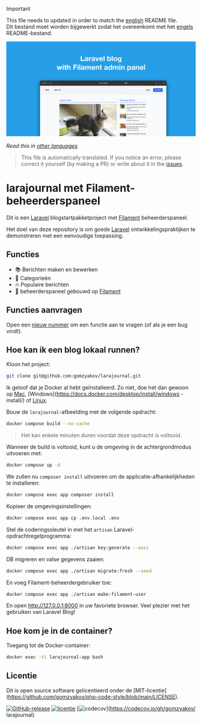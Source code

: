 >[!IMPORTANT]
>This file needs to updated in order to match the [english](/README.md) README file.  
>Dit bestand moet worden bijgewerkt zodat het overeenkomt met het [engels](/README.md) README-bestand.

![larajournal met Filament-beheerderspaneel](../docs/social-preview-en.png)

_Read this in [other languages](./Translations.md)_

>This file is automatically translated. If you notice an error, please correct it yourself (by making a PR) or write about it in the [issues](https://github.com/gomzyakov/larajournal/issues).

# larajournal met Filament-beheerderspaneel

Dit is een [Laravel](https://laravel.com) blogstartpakketproject met [Filament](https://filamentphp.com) beheerderspaneel.

Het doel van deze repository is om goede [Laravel](https://laravel.com) ontwikkelingspraktijken te demonstreren met een eenvoudige toepassing.

## Functies

- 📚 Berichten maken en bewerken
- 🥑 Categorieën
- 🔥 Populaire berichten
- 🎉 beheerderspaneel gebouwd op [Filament](https://filamentphp.com)

## Functies aanvragen

Open een [nieuw nummer](https://github.com/gomzyakov/larajournal/issues/new) om een functie aan te vragen (of als je een bug vindt).

## Hoe kan ik een blog lokaal runnen?

Kloon het project:

```bash
git clone git@github.com:gomzyakov/larajournal.git
```

Ik geloof dat je Docker al hebt geïnstalleerd. Zo niet, doe het dan gewoon op [Mac](https://docs.docker.com/desktop/install/mac-install/), [Windows](https://docs.docker.com/desktop/install/windows -install/) of [Linux](https://docs.docker.com/desktop/install/linux-install/).

Bouw de `larajournal`-afbeelding met de volgende opdracht:

``` bash
docker compose build --no-cache
```

>Het kan enkele minuten duren voordat deze opdracht is voltooid.

Wanneer de build is voltooid, kunt u de omgeving in de achtergrondmodus uitvoeren met:

``` bash
docker compose up -d
```

We zullen nu `composer install` uitvoeren om de applicatie-afhankelijkheden te installeren:

``` bash
docker compose exec app composer install
```

Kopieer de omgevingsinstellingen:

``` bash
docker compose exec app cp .env.local .env
```

Stel de coderingssleutel in met het `artisan` Laravel-opdrachtregelprogramma:

``` bash
docker compose exec app ./artisan key:generate --ansi
```

DB migreren en valse gegevens zaaien:

```bash
docker compose exec app ./artisan migrate:fresh --seed
```

En voeg Filament-beheerdergebruiker toe:

``` bash
docker compose exec app ./artisan make:filament-user
```

En open http://127.0.0.1:8000 in uw favoriete browser. Veel plezier met het gebruiken van Laravel Blog!

## Hoe kom je in de container?

Toegang tot de Docker-container:

``` bash
docker exec -ti larajournal-app bash
```

## Licentie

Dit is open source software gelicentieerd onder de [MIT-licentie] (https://github.com/gomzyakov/php-code-style/blob/main/LICENSE).


[![GitHub-release](https://img.shields.io/github/release/gomzyakov/larajournal.svg)](https://github.com/gomzyakov/larajournal/releases/latest)
[![licentie](https://img.shields.io/badge/License-MIT-green.svg)](https://github.com/gomzyakov/larajournal/blob/development/LICENSE)
[![codecov](https://codecov.io/gh/gomzyakov/larajournal/branch/main/graph/badge.svg?token=4CYTVMVUYV)](https://codecov.io/gh/gomzyakov/ larajournal)
